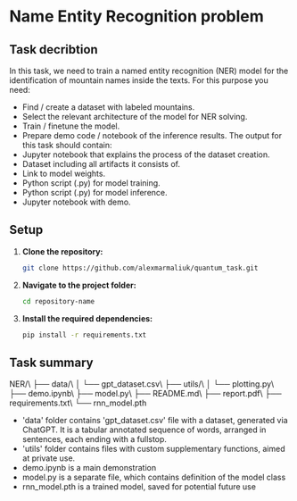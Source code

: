 # Name Entity Recognition problem

## Task decribtion
In this task, we need to train a named entity recognition (NER) model for the identification of
mountain names inside the texts. For this purpose you need:
- Find / create a dataset with labeled mountains.
- Select the relevant architecture of the model for NER solving.
- Train / finetune the model.
- Prepare demo code / notebook of the inference results.
The output for this task should contain:
- Jupyter notebook that explains the process of the dataset creation.
- Dataset including all artifacts it consists of.
- Link to model weights.
- Python script (.py) for model training.
- Python script (.py) for model inference.
- Jupyter notebook with demo.

## Setup

1. **Clone the repository:**
   ```bash
   git clone https://github.com/alexmarmaliuk/quantum_task.git

2. **Navigate to the project folder:**
    ```bash
    cd repository-name

3. **Install the required dependencies:**
    ```bash
    pip install -r requirements.txt

## Task summary

NER/\\
├── data/\\
│   └── gpt_dataset.csv\\
├── utils/\\
│   └── plotting.py\\
├── demo.ipynb\\
├── model.py\\
├── README.md\\
├── report.pdf\\
├── requirements.txt\\
└── rnn_model.pth

- 'data' folder contains 'gpt_dataset.csv' file with  a dataset, generated via ChatGPT. It is a tabular annotated sequence of words, arranged in sentences, each ending with a fullstop.
- 'utils' folder contains files with custom supplementary functions, aimed at private use.
- demo.ipynb is a main demonstration
- model.py is a separate file, which contains definition of the model class
- rnn_model.pth is a trained model, saved for potential future use